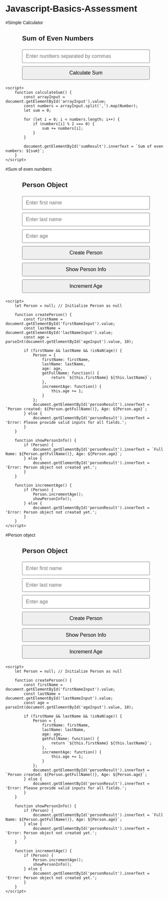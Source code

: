 # Javascript-Basics-Assessment
#Simple Calculator

<!DOCTYPE html>
<html lang="en">
<head>
    <meta charset="UTF-8">
    <meta name="viewport" content="width=device-width, initial-scale=1.0">
    <title>Array Sum</title>
    <style>
        body {
            font-family: Arial, sans-serif;
            margin: 20px;
        }
        .container {
            max-width: 300px;
            margin: 0 auto;
        }
        input, button {
            margin: 5px 0;
            padding: 10px;
            font-size: 16px;
            width: 100%;
            box-sizing: border-box;
        }
        .result {
            margin-top: 10px;
            font-weight: bold;
        }
    </style>
</head>
<body>
    <div class="container">
        <h2>Sum of Even Numbers</h2>
        <input type="text" id="arrayInput" placeholder="Enter numbers separated by commas">
        <button onclick="calculateSum()">Calculate Sum</button>
        <div class="result" id="sumResult"></div>
    </div>

    <script>
        function calculateSum() {
            const arrayInput = document.getElementById('arrayInput').value;
            const numbers = arrayInput.split(',').map(Number);
            let sum = 0;

            for (let i = 0; i < numbers.length; i++) {
                if (numbers[i] % 2 === 0) {
                    sum += numbers[i];
                }
            }

            document.getElementById('sumResult').innerText = `Sum of even numbers: ${sum}`;
        }
    </script>
</body>
</html>


#Sum of even numbers

<!DOCTYPE html>
<html lang="en">
<head>
    <meta charset="UTF-8">
    <meta name="viewport" content="width=device-width, initial-scale=1.0">
    <title>Object Manipulation with User Input</title>
    <style>
        body {
            font-family: Arial, sans-serif;
            margin: 20px;
        }
        .container {
            max-width: 400px;
            margin: 0 auto;
        }
        input, button {
            margin: 5px 0;
            padding: 10px;
            font-size: 16px;
            width: 100%;
            box-sizing: border-box;
        }
        .result {
            margin-top: 10px;
            font-weight: bold;
        }
    </style>
</head>
<body>
    <div class="container">
        <h2>Person Object</h2>
        <input type="text" id="firstNameInput" placeholder="Enter first name">
        <input type="text" id="lastNameInput" placeholder="Enter last name">
        <input type="number" id="ageInput" placeholder="Enter age">
        <button onclick="createPerson()">Create Person</button>
        <button onclick="showPersonInfo()">Show Person Info</button>
        <button onclick="incrementAge()">Increment Age</button>
        <div class="result" id="personResult"></div>
    </div>

    <script>
        let Person = null; // Initialize Person as null

        function createPerson() {
            const firstName = document.getElementById('firstNameInput').value;
            const lastName = document.getElementById('lastNameInput').value;
            const age = parseInt(document.getElementById('ageInput').value, 10);

            if (firstName && lastName && !isNaN(age)) {
                Person = {
                    firstName: firstName,
                    lastName: lastName,
                    age: age,
                    getFullName: function() {
                        return `${this.firstName} ${this.lastName}`;
                    },
                    incrementAge: function() {
                        this.age += 1;
                    }
                };
                document.getElementById('personResult').innerText = `Person created: ${Person.getFullName()}, Age: ${Person.age}`;
            } else {
                document.getElementById('personResult').innerText = 'Error: Please provide valid inputs for all fields.';
            }
        }

        function showPersonInfo() {
            if (Person) {
                document.getElementById('personResult').innerText = `Full Name: ${Person.getFullName()}, Age: ${Person.age}`;
            } else {
                document.getElementById('personResult').innerText = 'Error: Person object not created yet.';
            }
        }

        function incrementAge() {
            if (Person) {
                Person.incrementAge();
                showPersonInfo();
            } else {
                document.getElementById('personResult').innerText = 'Error: Person object not created yet.';
            }
        }
    </script>
</body>
</html>


#Person object

<!DOCTYPE html>
<html lang="en">
<head>
    <meta charset="UTF-8">
    <meta name="viewport" content="width=device-width, initial-scale=1.0">
    <title>Object Manipulation with User Input</title>
    <style>
        body {
            font-family: Arial, sans-serif;
            margin: 20px;
        }
        .container {
            max-width: 400px;
            margin: 0 auto;
        }
        input, button {
            margin: 5px 0;
            padding: 10px;
            font-size: 16px;
            width: 100%;
            box-sizing: border-box;
        }
        .result {
            margin-top: 10px;
            font-weight: bold;
        }
    </style>
</head>
<body>
    <div class="container">
        <h2>Person Object</h2>
        <input type="text" id="firstNameInput" placeholder="Enter first name">
        <input type="text" id="lastNameInput" placeholder="Enter last name">
        <input type="number" id="ageInput" placeholder="Enter age">
        <button onclick="createPerson()">Create Person</button>
        <button onclick="showPersonInfo()">Show Person Info</button>
        <button onclick="incrementAge()">Increment Age</button>
        <div class="result" id="personResult"></div>
    </div>

    <script>
        let Person = null; // Initialize Person as null

        function createPerson() {
            const firstName = document.getElementById('firstNameInput').value;
            const lastName = document.getElementById('lastNameInput').value;
            const age = parseInt(document.getElementById('ageInput').value, 10);

            if (firstName && lastName && !isNaN(age)) {
                Person = {
                    firstName: firstName,
                    lastName: lastName,
                    age: age,
                    getFullName: function() {
                        return `${this.firstName} ${this.lastName}`;
                    },
                    incrementAge: function() {
                        this.age += 1;
                    }
                };
                document.getElementById('personResult').innerText = `Person created: ${Person.getFullName()}, Age: ${Person.age}`;
            } else {
                document.getElementById('personResult').innerText = 'Error: Please provide valid inputs for all fields.';
            }
        }

        function showPersonInfo() {
            if (Person) {
                document.getElementById('personResult').innerText = `Full Name: ${Person.getFullName()}, Age: ${Person.age}`;
            } else {
                document.getElementById('personResult').innerText = 'Error: Person object not created yet.';
            }
        }

        function incrementAge() {
            if (Person) {
                Person.incrementAge();
                showPersonInfo();
            } else {
                document.getElementById('personResult').innerText = 'Error: Person object not created yet.';
            }
        }
    </script>
</body>
</html>
